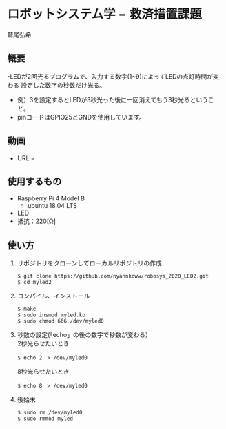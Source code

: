 # ロボットシステム学 − 救済措置課題
鷲尾弘希
## 概要
-LEDが2回光るプログラムで、入力する数字(1~9)によってLEDの点灯時間が変わる
設定した数字の秒数だけ光る。
- 例）3を設定するとLEDが3秒光った後に一回消えてもう3秒光るということ。
- pinコードはGPIO25とGNDを使用しています。
## 動画
- URL − 
## 使用するもの
- Raspberry Pi 4 Model B
  - ubuntu 18.04 LTS
- LED
- 抵抗：220[Ω]
## 使い方
1. リポジトリをクローンしてローカルリポジトリの作成
   ```
   $ git clone https://github.com/nyannkoww/robosys_2020_LED2.git
   $ cd myled2
   ```
2. コンパイル、インストール
   ```
   $ make
   $ sudo insmod myled.ko
   $ sudo chmod 666 /dev/myled0
   ```
3. 秒数の設定(「echo」の後の数字で秒数が変わる）    
   2秒光らせたいとき
   ```
   $ echo 2　> /dev/myled0
   ```
   8秒光らせたいとき
   ```
   $ echo 8　> /dev/myled0
   ```
4. 後始末
   ```
   $ sudo rm /dev/myled0
   $ sudo rmmod myled
   ```
